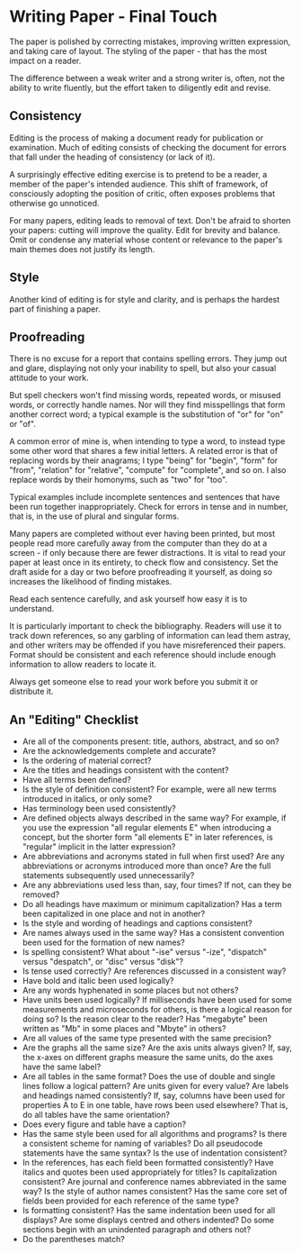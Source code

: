 # Writing Paper - Final Touch

The paper is polished by correcting mistakes, improving written expression, and taking care of layout. The styling of the paper  -  that has the most impact on a reader.

The difference between a weak writer and a strong writer is, often, not the ability to write fluently, but the effort taken to diligently edit and revise.

## Consistency

Editing is the process of making a document ready for publication or examination. Much of editing consists of checking the document for errors that fall under the heading of consistency (or lack of it).

A surprisingly effective editing exercise is to pretend to be a reader, a member of the paper's intended audience. This shift of framework, of consciously adopting the position of critic, often exposes problems that otherwise go unnoticed.

For many papers, editing leads to removal of text. Don't be afraid to shorten your papers: cutting will improve the quality. Edit for brevity and balance. Omit or condense any material whose content or relevance to the paper's main themes does not justify its length.

## Style

Another kind of editing is for style and clarity, and is perhaps the hardest part of finishing a paper.

## Proofreading

There is no excuse for a report that contains spelling errors. They jump out and glare, displaying not only your inability to spell, but also your casual attitude to your work.

But spell checkers won't find missing words, repeated words, or misused words, or correctly handle names. Nor will they find misspellings that form another correct word; a typical example is the substitution of "or" for "on" or "of".

A common error of mine is, when intending to type a word, to instead type
some other word that shares a few initial letters. A related error is that of replacing words by their anagrams; I type "being" for "begin", "form" for "from", "relation" for "relative", "compute" for "complete", and so on. I also replace words by their homonyms, such as "two" for "too".

Typical examples include incomplete sentences and sentences that have been run together inappropriately. Check for errors in tense and in number, that is, in the use of plural and singular forms.

Many papers are completed without ever having been printed, but most people read more carefully away from the computer than they do at a screen - if only because there are fewer distractions. It is vital to read your paper at least once in its entirety, to check flow and consistency. Set the draft aside for a day or two before proofreading it yourself, as doing so increases the likelihood of finding mistakes.

Read each sentence carefully, and ask yourself how easy it is to understand.

It is particularly important to check the bibliography. Readers will use it to track down references, so any garbling of information can lead them astray, and other writers may be offended if you have misreferenced their papers. Format should be consistent and each reference should include enough information to allow readers to locate it.

Always get someone else to read your work before you submit it or distribute it.

## An "Editing" Checklist

- Are all of the components present: title, authors, abstract, and so on?
- Are the acknowledgements complete and accurate?
- Is the ordering of material correct?
- Are the titles and headings consistent with the content?
- Have all terms been defined?
- Is the style of definition consistent? For example, were all new terms introduced in italics, or only some?
- Has terminology been used consistently?
- Are defined objects always described in the same way? For example, if you use the expression "all regular elements E" when introducing a concept, but the shorter form "all elements E" in later references, is "regular" implicit in the latter expression?
- Are abbreviations and acronyms stated in full when first used? Are any abbreviations or acronyms introduced more than once? Are the full statements subsequently used unnecessarily?
- Are any abbreviations used less than, say, four times? If not, can they be removed?
- Do all headings have maximum or minimum capitalization? Has a term been capitalized in one place and not in another?
- Is the style and wording of headings and captions consistent?
- Are names always used in the same way? Has a consistent convention been used for the formation of new names?
- Is spelling consistent? What about "-ise" versus "-ize", "dispatch" versus "despatch", or "disc" versus "disk"?
- Is tense used correctly? Are references discussed in a consistent way?
- Have bold and italic been used logically?
- Are any words hyphenated in some places but not others?
- Have units been used logically? If milliseconds have been used for some measurements and microseconds for others, is there a logical reason for doing so? Is the reason clear to the reader? Has "megabyte" been written as "Mb" in some places and "Mbyte" in others?
- Are all values of the same type presented with the same precision?
- Are the graphs all the same size? Are the axis units always given? If, say, the x-axes on different graphs measure the same units, do the axes have the same label?
- Are all tables in the same format? Does the use of double and single lines follow a logical pattern? Are units given for every value? Are labels and headings named consistently? If, say, columns have been used for properties A to E in one table, have rows been used elsewhere? That is, do all tables have the same orientation?
- Does every figure and table have a caption?
- Has the same style been used for all algorithms and programs? Is there a consistent scheme for naming of variables? Do all pseudocode statements have the same syntax? Is the use of indentation consistent?
- In the references, has each field been formatted consistently? Have italics and quotes been used appropriately for titles? Is capitalization consistent? Are journal and conference names abbreviated in the same way? Is the style of author names consistent? Has the same core set of fields been provided for each reference of the same type?
- Is formatting consistent? Has the same indentation been used for all displays? Are some displays centred and others indented? Do some sections begin with an unindented paragraph and others not?
- Do the parentheses match?
